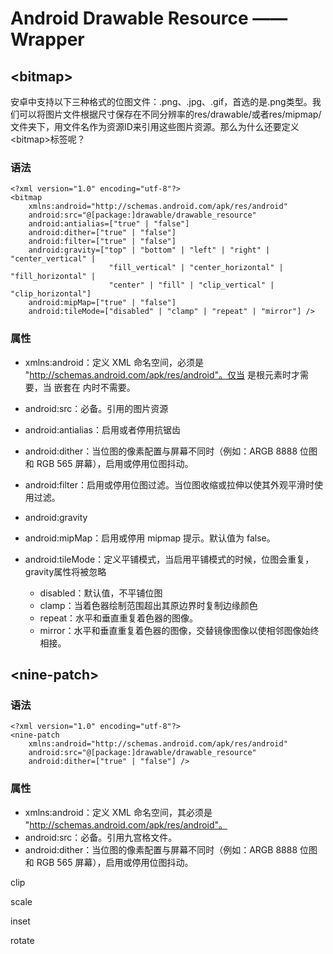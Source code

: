 # Android Drawable Resource —— Wrapper


## <bitmap\>
安卓中支持以下三种格式的位图文件：.png、.jpg、.gif，首选的是.png类型。我们可以将图片文件根据尺寸保存在不同分辨率的res/drawable/或者res/mipmap/文件夹下，用文件名作为资源ID来引用这些图片资源。那么为什么还要定义<bitmap\>标签呢？
### 语法

	<?xml version="1.0" encoding="utf-8"?>
	<bitmap
	    xmlns:android="http://schemas.android.com/apk/res/android"
	    android:src="@[package:]drawable/drawable_resource"
	    android:antialias=["true" | "false"]
	    android:dither=["true" | "false"]
	    android:filter=["true" | "false"]
	    android:gravity=["top" | "bottom" | "left" | "right" | "center_vertical" |
	                      "fill_vertical" | "center_horizontal" | "fill_horizontal" |
	                      "center" | "fill" | "clip_vertical" | "clip_horizontal"]
	    android:mipMap=["true" | "false"]
	    android:tileMode=["disabled" | "clamp" | "repeat" | "mirror"] />

### 属性

- xmlns:android：定义 XML 命名空间，必须是 "http://schemas.android.com/apk/res/android"。仅当 <bitmap> 是根元素时才需要，当 <bitmap> 嵌套在 <item> 内时不需要。
- android:src：必备。引用的图片资源
- android:antialias：启用或者停用抗锯齿
- android:dither：当位图的像素配置与屏幕不同时（例如：ARGB 8888 位图和 RGB 565 屏幕），启用或停用位图抖动。
- android:filter：启用或停用位图过滤。当位图收缩或拉伸以使其外观平滑时使用过滤。
- android:gravity
- android:mipMap：启用或停用 mipmap 提示。默认值为 false。
- android:tileMode：定义平铺模式，当启用平铺模式的时候，位图会重复，gravity属性将被忽略

	- disabled：默认值，不平铺位图
	- clamp：当着色器绘制范围超出其原边界时复制边缘颜色
	- repeat：水平和垂直重复着色器的图像。
	- mirror：水平和垂直重复着色器的图像，交替镜像图像以使相邻图像始终相接。

## <nine-patch\>
### 语法

	<?xml version="1.0" encoding="utf-8"?>
	<nine-patch
    	xmlns:android="http://schemas.android.com/apk/res/android"
    	android:src="@[package:]drawable/drawable_resource"
    	android:dither=["true" | "false"] />

### 属性

- xmlns:android：定义 XML 命名空间，其必须是 "http://schemas.android.com/apk/res/android"。
- android:src：必备。引用九宫格文件。
- android:dither：当位图的像素配置与屏幕不同时（例如：ARGB 8888 位图和 RGB 565 屏幕），启用或停用位图抖动。

clip

scale

inset

rotate